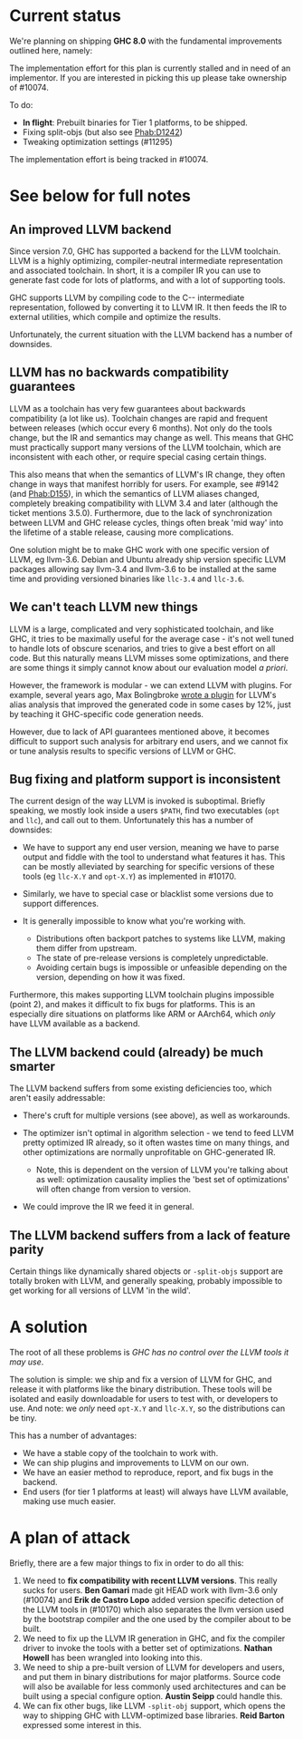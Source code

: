 # Current status


We're planning on shipping **GHC 8.0** with the fundamental improvements outlined here, namely:


The implementation effort for this plan is currently stalled and in need of an implementor. If you are interested in picking this up please take ownership of #10074.


To do: 

- **In flight**: Prebuilt binaries for Tier 1 platforms, to be shipped.
- Fixing split-objs (but also see [Phab:D1242](https://phabricator.haskell.org/D1242))
- Tweaking optimization settings (#11295)


The implementation effort is being tracked in #10074.

# See below for full notes

## An improved LLVM backend


Since version 7.0, GHC has supported a backend for the LLVM toolchain. LLVM is a highly optimizing, compiler-neutral intermediate representation and associated toolchain. In short, it is a compiler IR you can use to generate fast code for lots of platforms, and with a lot of supporting tools.


GHC supports LLVM by compiling code to the C-- intermediate representation, followed by converting it to LLVM IR. It then feeds the IR to external utilities, which compile and optimize the results.


Unfortunately, the current situation with the LLVM backend has a number of downsides.

## LLVM has no backwards compatibility guarantees


LLVM as a toolchain has very few guarantees about backwards compatibility (a lot like us). Toolchain changes are rapid and frequent between releases (which occur every 6 months). Not only do the tools change, but the IR and semantics may change as well. This means that GHC must practically support many versions of the LLVM toolchain, which are inconsistent with each other, or require special casing certain things.


This also means that when the semantics of LLVM's IR change, they often change in ways that manifest horribly for users. For example, see #9142 (and [Phab:D155](https://phabricator.haskell.org/D155)), in which the semantics of LLVM aliases changed, completely breaking compatibility with LLVM 3.4 and later (although the ticket mentions 3.5.0). Furthermore, due to the lack of synchronization between LLVM and GHC release cycles, things often break 'mid way' into the lifetime of a stable release, causing more complications.


One solution might be to make GHC work with one specific version of LLVM, eg llvm-3.6. Debian and Ubuntu already ship version specific LLVM packages allowing say llvm-3.4 and llvm-3.6 to be installed at the same time and providing versioned binaries like `llc-3.4` and `llc-3.6`.

## We can't teach LLVM new things


LLVM is a large, complicated and very sophisticated toolchain, and like GHC, it tries to be maximally useful for the average case - it's not well tuned to handle lots of obscure scenarios, and tries to give a best effort on all code. But this naturally means LLVM misses some optimizations, and there are some things it simply cannot know about our evaluation model *a priori*.


However, the framework is modular - we can extend LLVM with plugins. For example, several years ago, Max Bolingbroke [wrote a plugin](http://blog.omega-prime.co.uk/?p=135 ) for LLVM's alias analysis that improved the generated code in some cases by 12%, just by teaching it GHC-specific code generation needs.


However, due to lack of API guarantees mentioned above, it becomes difficult to support such analysis for arbitrary end users, and we cannot fix or tune analysis results to specific versions of LLVM or GHC.

## Bug fixing and platform support is inconsistent


The current design of the way LLVM is invoked is suboptimal. Briefly speaking, we mostly look inside a users `$PATH`, find two executables (`opt` and `llc`), and call out to them. Unfortunately this has a number of downsides:

- We have to support any end user version, meaning we have to parse output and fiddle with the tool to understand what features it has. This can be mostly alleviated by searching for specific versions of these tools (eg `llc-X.Y` and `opt-X.Y`) as implemented in #10170.
- Similarly, we have to special case or blacklist some versions due to support differences.
- It is generally impossible to know what you're working with.

  - Distributions often backport patches to systems like LLVM, making them differ from upstream.
  - The state of pre-release versions is completely unpredictable.
  - Avoiding certain bugs is impossible or unfeasible depending on the version, depending on how it was fixed.


Furthermore, this makes supporting LLVM toolchain plugins impossible (point 2), and makes it difficult to fix bugs for platforms. This is an especially dire situations on platforms like ARM or AArch64, which *only* have LLVM available as a backend.

## The LLVM backend could (already) be much smarter


The LLVM backend suffers from some existing deficiencies too, which aren't easily addressable:

- There's cruft for multiple versions (see above), as well as workarounds.
- The optimizer isn't optimal in algorithm selection - we tend to feed LLVM pretty optimized IR already, so it often wastes time on many things, and other optimizations are normally unprofitable on GHC-generated IR.

  - Note, this is dependent on the version of LLVM you're talking about as well: optimization causality implies the 'best set of optimizations' will often change from version to version.
- We could improve the IR we feed it in general.

## The LLVM backend suffers from a lack of feature parity


Certain things like dynamically shared objects or `-split-objs` support are totally broken with LLVM, and generally speaking, probably impossible to get working for all versions of LLVM 'in the wild'.

# A solution


The root of all these problems is *GHC has no control over the LLVM tools it may use*.


The solution is simple: we ship and fix a version of LLVM for GHC, and release it with platforms like the binary distribution. These tools will be isolated and easily downloadable for users to test with, or developers to use. And note: we *only* need `opt-X.Y` and `llc-X.Y`, so the distributions can be tiny.


This has a number of advantages:

- We have a stable copy of the toolchain to work with.
- We can ship plugins and improvements to LLVM on our own.
- We have an easier method to reproduce, report, and fix bugs in the backend.
- End users (for tier 1 platforms at least) will always have LLVM available, making use much easier.

# A plan of attack


Briefly, there are a few major things to fix in order to do all this:

1. We need to **fix compatibility with recent LLVM versions**. This really sucks for users. **Ben Gamari** made git HEAD work with llvm-3.6 only (#10074) and **Erik de Castro Lopo** added version specific detection of the LLVM tools in (#10170) which also separates the llvm version used by the bootstrap compiler and the one used by the compiler about to be built.
1. We need to fix up the LLVM IR generation in GHC, and fix the compiler driver to invoke the tools with a better set of optimizations. **Nathan Howell** has been wrangled into looking into this.
1. We need to ship a pre-built version of LLVM for developers and users, and put them in binary distributions for major platforms. Source code will also be available for less commonly used architectures and can be built using a special configure option. **Austin Seipp** could handle this.
1. We can fix other bugs, like LLVM `-split-obj` support, which opens the way to shipping GHC with LLVM-optimized base libraries. **Reid Barton** expressed some interest in this.
